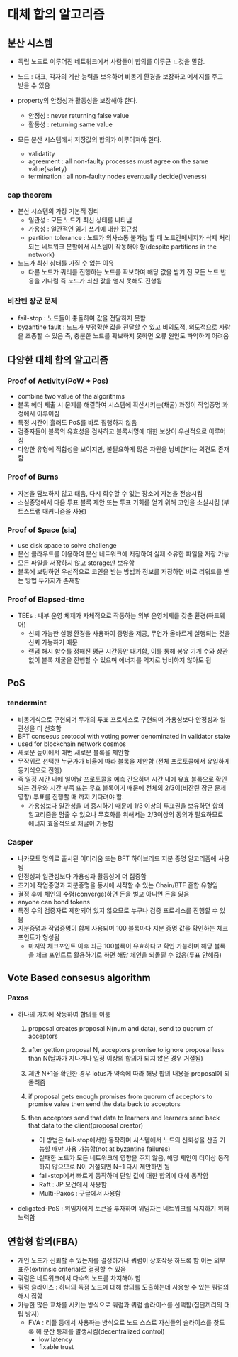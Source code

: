 # 대체 합의 알고리즘

## 분산 시스템

* 독립 노드로 이루어진 네트워크에서 사람들이 합의를 이루근 ㄴ것을 말함.
* 노드 : 대표, 각자의 계산 능력을 보유하며 비동기 환경을 보장하고 메세지를 주고 받을 수 있음
* property의 안정성과 활동성을 보장해야 한다.
    * 안정성 : never returning false value
    * 활동성 : returning same value

* 모든 분산 시스템에서 저장값의 합의가 이루어져야 한다.
    * validatity
    * agreement : all non-faulty processes must agree on the same value(safety)
    * termination : all non-faulty nodes eventually decide(liveness)

### cap theorem
* 분산 시스템의 가장 기본적 정리
    * 일관성 : 모든 노드가 최신 상태를 나타냄
    * 가용성 : 일관적인 읽기 쓰기에 대한 접근성
    * partition tolerance : 노드가 의사소통 불가능 할 때 노드간메세지가 삭제 처리되는 네트워크 분할에서 시스템이 작동해야 함(despite partitions in the network)
* 노드가 최신 상태를 가질 수 없는 이유
     - 다른 노드가 쿼리를 진행하는 노드를 확보하여 해당 값을 받기 전 모든 노드 반응을 기다림 즉 노드가 최신 값을 얻지 못해도 진행됨

### 비잔틴 장군 문제

 * fail-stop : 노드들이 충돌하여 값을 전달하지 못함
 * byzantine fault : 노드가 부정확한 값을 전달할 수 있고 비의도적, 의도적으로 사람을 조종할 수 있음 즉, 충분한 노드를 확보하지 못하면 오류 원인도 파악하기 어려움


## 다양한 대체 합의 알고리즘

### Proof of Activity(PoW + Pos)
* combine two value of the algorithms
* 블록 헤더 제출 시 문제를 해결하여 시스템에 확산시키는(채굴) 과정이 작업증명 과정에서 이루어짐
* 특정 시간이 흘러도 PoS를 바로 집행하지 않음
* 검증자들이 블록의 유효성을 검사하고 블록서명에 대한 보상이 우선적으로 이루어짐
* 다양한 유형에 적합성을 보이지만, 불필요하게 많은 자원을 낭비한다는 의견도 존재함

### Proof of Burns

* 자본을 담보하지 않고 태움, 다시 회수할 수 없는 장소에 자본을 전송시킴
* 소실증명에서 다음 투표 블록 제안 또는 투표 기회를 얻기 위해 코인을 소실시킴 (부트스트랩 매커니즘을 사용)

### Proof of Space (sia)
* use disk space to solve challenge
* 분산 클라우드를 이용하여 분산 네트워크에 저장하여 실제 소유한 파일을 저장 가능
* 모든 파일을 저장하지 않고 storage만 보유함
* 블록에 보팅하면 우선적으로 코인을 받는 방법과 정보를 저장하면 바로 리워드를 받는 방법 두가지가 존재함

### Proof of Elapsed-time
* TEEs : 내부 운영 체제가 자체적으로 작동하는 외부 운영체제를 갖춘 환경(하드웨어)
     * 신뢰 가능한 실행 환경을 사용하여 증명을 제공, 무언가 올바르게 실행되는 것을 신뢰 가능하기 때문
     * 랜덤 해시 함수를 정해진 평균 시간동안 대기함, 이를 통해 봉유 기계 수와 상관 없이 블록 채굴을 진행할 수 있으며 에너지를 억지로 낭비하지 않아도 됨

## PoS

### tendermint
* 비동기식으로 구현되며 두개의 투표 프로세스로 구현되며 가용성보다 안정성과 일관성을 더 선호함
* BFT consesus protocol with voting power denominated in validator stake
* used for blockchain network cosmos
* 새로운 높이에서 매번 새로운 블록을 제안함
* 무작위로 선택한 누군가가 비율에 따라 블록을 제안함 (전체 프로토콜에서 유일하게 동기식으로 진행)
* 즉 일정 시간 내에 일어날 프로토콜을 예측 간으하며 시간 내에 유효 블록으로 확인되는 경우와 시간 부족 또는 무효 블록이기 때문에 전체의 2/3이(비잔틴 장군 문제 영향) 투표를 진행할 때 까지 기다려야 함.
    * 가용성보다 일관성을 더 중시하기 때문에 1/3 이상의 투표권을 보유하면 합의 알고리즘을 멈출 수 있으나 무효화를 위해서는 2/3이상의 동의가 필요하므로 에너지 효율적으로 채굴이 가능함

### Casper

* 나카모토 명의로 출시된 이더리움 또는 BFT 하이브리드 지분 증명 알고리즘에 사용됨
* 안정성과 일관성보다 가용성과 활동성에 더 집중함
* 초기에 작업증명과 지분증명을 동시에 시작할 수 있는 Chain/BTF 혼합 유형임
* 결정 후에 체인의 수렴(converge)하면 돈을 벌고 아니면 돈을 잃음
* anyone can bond tokens
* 특정 수의 검증자로 제한되어 있지 않으므로 누구나 검증 프로세스를 진행할 수 있음
* 지분증명과 작업증명이 함께 사용되며 100 블록마다 지분 증명 값을 확인하는 체크 포인트가 형성됨
    * 마지막 체크포인트 이후 최근 100블록이 유효하다고 확인 가능하며 해당 블록을 체크 포인트로 활용하기로 하면 해당 체인을 되돌릴 수 없음(투표 안해줌)

## Vote Based consesus algorithm

### Paxos
* 하나의 가치에 작동하여 합의를 이룸
    1. proposal creates proposal N(num and data), send to quorum of acceptors
    2. after gettion proposal N, acceptors promise to ignore proposal less than N(날짜가 지나거나 일정 이상의 합의가 되지 않은 경우 거절됨)
    3. 제안 N+1을 확인한 경우 lotus가 약속에 따라 해당 합의 내용을 proposal에 되돌려줌
    4. if proposal gets enough promises from quorum of acceptors to promise value then send the data back to acceptors
    5. then acceptors send that data to learners and learners send back that data to the client(proposal creator)

        * 이 방법은 fail-stop에서만 동작하며 시스템에서 노드의 신뢰성을 산출 가능할 때만 사용 가능함(not at byzantine failures)
        * 실패한 노드가 모든 네트워크에 영향을 주지 않음, 해당 제안이 더이상 동작하지 않으므로 N이 거절되면 N+1 다시 제안하면 됨
        * fail-stop에서 빠르게 동작하며 단일 값에 대한 합의에 대해 동작함
        * Raft : JP 모건에서 사용함
        * Multi-Paxos : 구글에서 사용함


*  deligated-PoS : 위임자에게 토큰을 투자하며 위임자는 네트워크를 유지하기 위해 노력함

## 연합형 합의(FBA)
* 개인 노드가 신뢰할 수 있는지를 결정하거나 쿼럼이 상호작용 하도록 함 이는 외부 표준(extrinsic criteria)로 결정할 수 있음
* 쿼럼은 네트워크에서 다수의 노드를 차지해야 함
* 쿼럼 슬라이스 : 하나의 독점 노드에 대해 합의를 도출하는데 사용할 수 있는 쿼럼의 해시 집합
* 가능한 많은 교차를 시키는 방식으로 쿼럼과 쿼럼 슬라이스를 선택함(집단끼리의 대립 방지)
    * FVA : 리플 등에서 사용하는 방식으로 노드 스스로 자신들의 슬라이스를 찾도록 해 분산 통제를 발생시킴(decentralized control)
        * low latency
        * fixable trust
